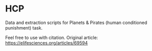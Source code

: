 # HCP
Data and extraction scripts for Planets &amp; Pirates (human conditioned punishment) task.

Feel free to use with citation. Original article: https://elifesciences.org/articles/69594
